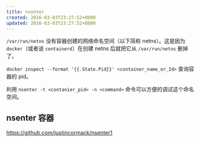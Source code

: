 ```yaml
---
title: nsenter
created: 2016-03-03T23:27:52+0800
updated: 2016-03-03T23:27:52+0800
---
```



`/var/run/netns` 没有容器创建的网络命名空间（以下简称 netns）。这是因为 `docker`（或者说 `containerd`）在创建 netns 后就把它从 `/var/run/netns` 删掉了。

<!-- {% raw %} -->
`docker inspect --format '{{.State.Pid}}' <container_name_or_Id>` 查询容器的 pid。
<!-- {% endraw %} -->

利用 `nsenter -t <contanier_pid> -n <command>` 命令可以方便的调试这个命名空间。

## nsenter 容器

https://github.com/justincormack/nsenter1
